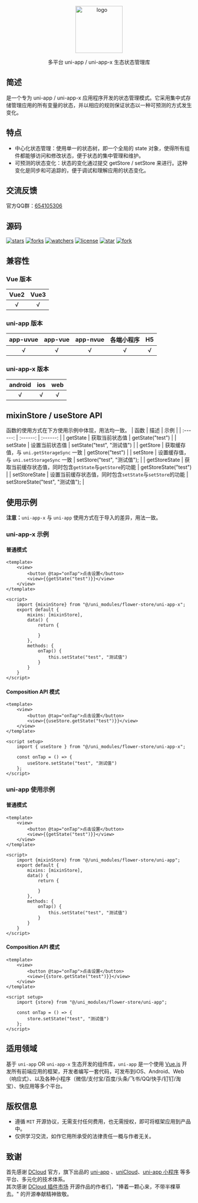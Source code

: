 <p align="center"><img alt="logo" src="https://www.flowerui.com/resource/logo/store.png" width="128"></p>
<p align="center">多平台 uni-app / uni-app-x 生态状态管理库</p>

## 简述
是一个专为 uni-app / uni-app-x 应用程序开发的状态管理模式。它采用集中式存储管理应用的所有变量的状态，并以相应的规则保证状态以一种可预测的方式发生变化。
## 特点
- 中心化状态管理：使用单一的状态树，即一个全局的 state 对象，使得所有组件都能够访问和修改状态，便于状态的集中管理和维护。
- 可预测的状态变化：状态的变化通过提交 getStore / setStore 来进行。这种变化是同步和可追踪的，便于调试和理解应用的状态变化。

## 交流反馈
官方QQ群：<a target="_blank" href="https://qm.qq.com/cgi-bin/qm/qr?k=_a2CXouL0H2OvaJ8vPalp3S6DABKIoCH&jump_from=webapi&authKey=riLWFXQamGAWrXQnBW0NCCFVeodvRvAEAooJNxuNybHBCOs9w0V9yR2F1NhVsZS/">654105306</a>  

## 源码
[![stars](https://img.shields.io/github/stars/dengqichang/flower-library?style=social)](https://github.com/dengqichang/flower-library/tree/main/uni_modules/flower-store)
[![forks](https://img.shields.io/github/forks/dengqichang/flower-library?style=social)](https://github.com/dengqichang/flower-library/tree/main/uni_modules/flower-store)
[![watchers](https://img.shields.io/github/watchers/dengqichang/flower-library?style=social)](https://github.com/dengqichang/flower-library/tree/main/uni_modules/flower-store)
[![license](https://img.shields.io/github/license/dengqichang/flower-library?style=social)](https://github.com/dengqichang/flower-library/tree/main/uni_modules/flower-store)
[![star](https://gitee.com/dengqichang/flower-library/badge/star.svg?theme=white)](https://github.com/dengqichang/flower-library/tree/main/uni_modules/flower-store)
[![fork](https://gitee.com/dengqichang/flower-library/badge/fork.svg?theme=white)](https://github.com/dengqichang/flower-library/tree/main/uni_modules/flower-store)

## 兼容性
### Vue 版本
| Vue2		| Vue3		|
| :------:	| :------:	|
| √			| √			|
### uni-app 版本
| app-uvue	| app-vue	| app-nvue	| 各端小程序		| H5		|
| :------:	| :------:	| :------:	| :-------:		| :-------:	|
| √			| √			| √			| √				|√			|
### uni-app-x 版本
| android	| ios		| web		|
| :------:	| :------:	| :------:	|
| √			| √			| √			|

## mixinStore / useStore API
函数的使用方式在下方使用示例中体现，用法均一致。
| 函数			| 描述													| 示例								|
| :------:		| :------:												| :------:							|
| getState		| 获取当前状态值											| getState("test")					|
| setState		| 设置当前状态值											| setState("test", "测试值")			|
| getStore		| 获取缓存值，与 `uni.getStorageSync` 一致				| getStore("test")					|
| setStore		| 设置缓存值，与 `uni.setStorageSync` 一致				| setStore("test", "测试值");		|
| getStoreState	| 获取当前缓存状态值，同时包含`getState`与`getStore`的功能	| getStoreState("test")				|
| setStoreState	| 设置当前缓存状态值，同时包含`setState`与`setStore`的功能	| setStoreState("test", "测试值");	|

## 使用示例
**注意：**`uni-app-x` 与 `uni-app` 使用方式在于导入的差异，用法一致。
### uni-app-x 示例
#### 普通模式
```vue
<template>
	<view>
		<button @tap="onTap">点击设置</button>
		<view>{{getState("test")}}</view>
	</view>
</template>

<script>
	import {mixinStore} from "@/uni_modules/flower-store/uni-app-x";
	export default {
		mixins: [mixinStore],
		data() {
			return {
				
			}
		},
		methods: {
			onTap() {
				this.setState("test", "测试值")
			}
		}
	}
</script>
```
#### Composition API 模式
```vue
<template>
	<view>
		<button @tap="onTap">点击设置</button>
		<view>{{useStore.getState("test")}}</view>
	</view>
</template>

<script setup>
	import { useStore } from "@/uni_modules/flower-store/uni-app-x";

	const onTap = () => {
		useStore.setState("test", "测试值")
	};
</script>
```
### uni-app 使用示例
#### 普通模式
```vue
<template>
	<view>
		<button @tap="onTap">点击设置</button>
		<view>{{getState("test")}}</view>
	</view>
</template>

<script>
	import {mixinStore} from "@/uni_modules/flower-store/uni-app";
	export default {
		mixins: [mixinStore],
		data() {
			return {
				
			}
		},
		methods: {
			onTap() {
				this.setState("test", "测试值")
			}
		}
	}
</script>
```
#### Composition API 模式
```vue
<template>
	<view>
		<button @tap="onTap">点击设置</button>
		<view>{{store.getState("test")}}</view>
	</view>
</template>

<script setup>
	import {store} from "@/uni_modules/flower-store/uni-app";

	const onTap = () => {
		store.setState("test", "测试值")
	};
</script>
```

## 适用领域
基于 `uni-app` OR `uni-app-x` 生态开发的组件库，`uni-app` 是一个使用 [Vue.js](https://vuejs.org/) 开发所有前端应用的框架，开发者编写一套代码，可发布到iOS、Android、Web（响应式）、以及各种小程序（微信/支付宝/百度/头条/飞书/QQ/快手/钉钉/淘宝）、快应用等多个平台。

## 版权信息
- 遵循 `MIT` 开源协议，无需支付任何费用，也无需授权，即可将框架应用到产品中。
- 仅供学习交流，如作它用所承受的法律责任一概与作者无关。

## 致谢
首先感谢 [DCloud](https://www.dcloud.io/) 官方，旗下出品的 [uni-app](https://uniapp.dcloud.net.cn/) 、[uniCloud](https://uniapp.dcloud.net.cn/uniCloud/)、[uni-app 小程序](https://nativesupport.dcloud.net.cn/README) 等多平台、多元化的技术体系。  
其次感谢 [DCloud 插件市场](https://ext.dcloud.net.cn/) 开源作品的作者们，"捧着一颗心来，不带半棵草去。" 的开源奉献精神致敬。